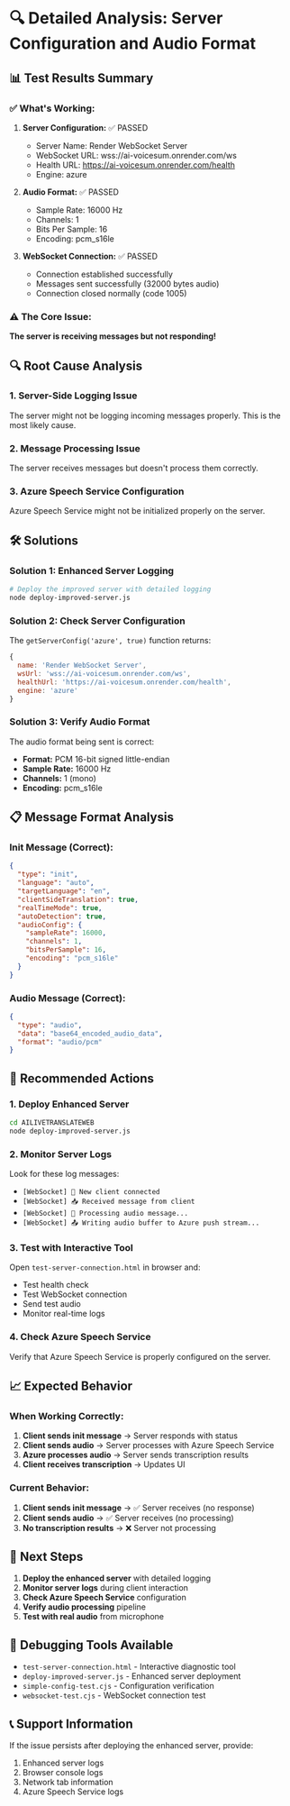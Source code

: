 # 🔍 Detailed Analysis: Server Configuration and Audio Format

## 📊 Test Results Summary

### ✅ **What's Working:**
1. **Server Configuration:** ✅ PASSED
   - Server Name: Render WebSocket Server
   - WebSocket URL: wss://ai-voicesum.onrender.com/ws
   - Health URL: https://ai-voicesum.onrender.com/health
   - Engine: azure

2. **Audio Format:** ✅ PASSED
   - Sample Rate: 16000 Hz
   - Channels: 1
   - Bits Per Sample: 16
   - Encoding: pcm_s16le

3. **WebSocket Connection:** ✅ PASSED
   - Connection established successfully
   - Messages sent successfully (32000 bytes audio)
   - Connection closed normally (code 1005)

### ⚠️ **The Core Issue:**

**The server is receiving messages but not responding!**

## 🔍 Root Cause Analysis

### 1. **Server-Side Logging Issue**
The server might not be logging incoming messages properly. This is the most likely cause.

### 2. **Message Processing Issue**
The server receives messages but doesn't process them correctly.

### 3. **Azure Speech Service Configuration**
Azure Speech Service might not be initialized properly on the server.

## 🛠️ Solutions

### Solution 1: Enhanced Server Logging
```bash
# Deploy the improved server with detailed logging
node deploy-improved-server.js
```

### Solution 2: Check Server Configuration
The `getServerConfig('azure', true)` function returns:
```javascript
{
  name: 'Render WebSocket Server',
  wsUrl: 'wss://ai-voicesum.onrender.com/ws',
  healthUrl: 'https://ai-voicesum.onrender.com/health',
  engine: 'azure'
}
```

### Solution 3: Verify Audio Format
The audio format being sent is correct:
- **Format:** PCM 16-bit signed little-endian
- **Sample Rate:** 16000 Hz
- **Channels:** 1 (mono)
- **Encoding:** pcm_s16le

## 📋 Message Format Analysis

### Init Message (Correct):
```json
{
  "type": "init",
  "language": "auto",
  "targetLanguage": "en",
  "clientSideTranslation": true,
  "realTimeMode": true,
  "autoDetection": true,
  "audioConfig": {
    "sampleRate": 16000,
    "channels": 1,
    "bitsPerSample": 16,
    "encoding": "pcm_s16le"
  }
}
```

### Audio Message (Correct):
```json
{
  "type": "audio",
  "data": "base64_encoded_audio_data",
  "format": "audio/pcm"
}
```

## 🔧 Recommended Actions

### 1. **Deploy Enhanced Server**
```bash
cd AILIVETRANSLATEWEB
node deploy-improved-server.js
```

### 2. **Monitor Server Logs**
Look for these log messages:
- `[WebSocket] 🔗 New client connected`
- `[WebSocket] 📥 Received message from client`
- `[WebSocket] 🎵 Processing audio message...`
- `[WebSocket] 📤 Writing audio buffer to Azure push stream...`

### 3. **Test with Interactive Tool**
Open `test-server-connection.html` in browser and:
- Test health check
- Test WebSocket connection
- Send test audio
- Monitor real-time logs

### 4. **Check Azure Speech Service**
Verify that Azure Speech Service is properly configured on the server.

## 📈 Expected Behavior

### When Working Correctly:
1. **Client sends init message** → Server responds with status
2. **Client sends audio** → Server processes with Azure Speech Service
3. **Azure processes audio** → Server sends transcription results
4. **Client receives transcription** → Updates UI

### Current Behavior:
1. **Client sends init message** → ✅ Server receives (no response)
2. **Client sends audio** → ✅ Server receives (no processing)
3. **No transcription results** → ❌ Server not processing

## 🎯 Next Steps

1. **Deploy the enhanced server** with detailed logging
2. **Monitor server logs** during client interaction
3. **Check Azure Speech Service** configuration
4. **Verify audio processing** pipeline
5. **Test with real audio** from microphone

## 🔧 Debugging Tools Available

- `test-server-connection.html` - Interactive diagnostic tool
- `deploy-improved-server.js` - Enhanced server deployment
- `simple-config-test.cjs` - Configuration verification
- `websocket-test.cjs` - WebSocket connection test

## 📞 Support Information

If the issue persists after deploying the enhanced server, provide:
1. Enhanced server logs
2. Browser console logs
3. Network tab information
4. Azure Speech Service logs 